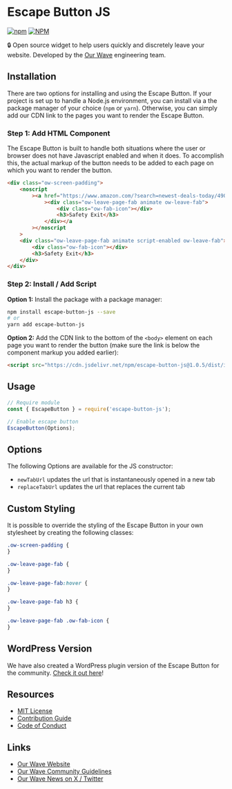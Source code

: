 # Escape Button JS

[![npm](https://img.shields.io/npm/v/escape-button-js)](https://www.npmjs.org/package/escape-button-js)
[![NPM](https://img.shields.io/npm/l/escape-button-js)](https://www.npmjs.org/package/escape-button-js)

🔒 Open source widget to help users quickly and discretely leave your website. Developed by the [Our Wave](https://www.ourwave.org) engineering team.

## Installation

There are two options for installing and using the Escape Button. If your project is set up to handle a Node.js environment, you can install via a the package manager of your choice (`npm` or `yarn`). Otherwise, you can simply add our CDN link to the pages you want to render the Escape Button.

### Step 1: Add HTML Component

The Escape Button is built to handle both situations where the user or browser does not have Javascript enabled and when it does. To accomplish this, the actual markup of the button needs to be added to each page on which you want to render the button.

```html
<div class="ow-screen-padding">
	<noscript
		><a href="https://www.amazon.com/?search=newest-deals-today/490239040234023942342i04203904"
			><div class="ow-leave-page-fab animate ow-leave-fab">
				<div class="ow-fab-icon"></div>
				<h3>Safety Exit</h3>
			</div></a
		></noscript
	>
	<div class="ow-leave-page-fab animate script-enabled ow-leave-fab">
		<div class="ow-fab-icon"></div>
		<h3>Safety Exit</h3>
	</div>
</div>
```

### Step 2: Install / Add Script

**Option 1:** Install the package with a package manager:

```sh
npm install escape-button-js --save
# or
yarn add escape-button-js
```

**Option 2:** Add the CDN link to the bottom of the `<body>` element on each page you want to render the button (make sure the link is below the component markup you added earlier):

```html
<script src="https://cdn.jsdelivr.net/npm/escape-button-js@1.0.5/dist/index.var.min.js"></script>
```

## Usage

<!-- prettier-ignore -->
```js
// Require module
const { EscapeButton } = require('escape-button-js');

// Enable escape button
EscapeButton(Options);
```

## Options

The following Options are available for the JS constructor:

-   `newTabUrl` updates the url that is instantaneously opened in a new tab
-   `replaceTabUrl` updates the url that replaces the current tab

## Custom Styling

It is possible to override the styling of the Escape Button in your own stylesheet by creating the following classes:

```css
.ow-screen-padding {
}

.ow-leave-page-fab {
}

.ow-leave-page-fab:hover {
}

.ow-leave-page-fab h3 {
}

.ow-leave-page-fab .ow-fab-icon {
}
```

## WordPress Version

We have also created a WordPress plugin version of the Escape Button for the community. [Check it out here](https://github.com/our-wave/escape-button-wordpress)!

## Resources

-   [MIT License](LICENSE.md)
-   [Contribution Guide](CONTRIBUTING.md)
-   [Code of Conduct](CODE_OF_CONDUCT.md)

## Links

-   [Our Wave Website](https://www.ourwave.org)
-   [Our Wave Community Guidelines](https://www.ourwave.org/community-guidelines)
-   [Our Wave News on X / Twitter](https://x.com/ourwavestories)
